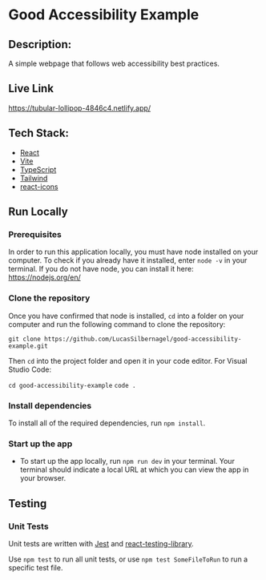 # Good Accessibility Example

## Description:

A simple webpage that follows web accessibility best practices.

## Live Link

https://tubular-lollipop-4846c4.netlify.app/

## Tech Stack:

- [React](https://reactjs.org/)
- [Vite](https://vitejs.dev/)
- [TypeScript](https://www.typescriptlang.org/)
- [Tailwind](https://tailwindcss.com/)
- [react-icons](https://www.npmjs.com/package/react-icons)

## Run Locally

### Prerequisites

In order to run this application locally, you must have node installed on your computer. To check if you already have it installed, enter `node -v` in your terminal. If you do not have node, you can install it here: https://nodejs.org/en/

### Clone the repository

Once you have confirmed that node is installed, `cd` into a folder on your computer and run the following command to clone the repository:

`git clone https://github.com/LucasSilbernagel/good-accessibility-example.git`

Then `cd` into the project folder and open it in your code editor. For Visual Studio Code:

`cd good-accessibility-example`
`code .`

### Install dependencies

To install all of the required dependencies, run `npm install`.

### Start up the app

- To start up the app locally, run `npm run dev` in your terminal. Your terminal should indicate a local URL at which you can view the app in your browser.

## Testing

### Unit Tests

Unit tests are written with [Jest](https://jestjs.io/) and [react-testing-library](https://testing-library.com/).

Use `npm test` to run all unit tests, or use `npm test SomeFileToRun` to run a specific test file.